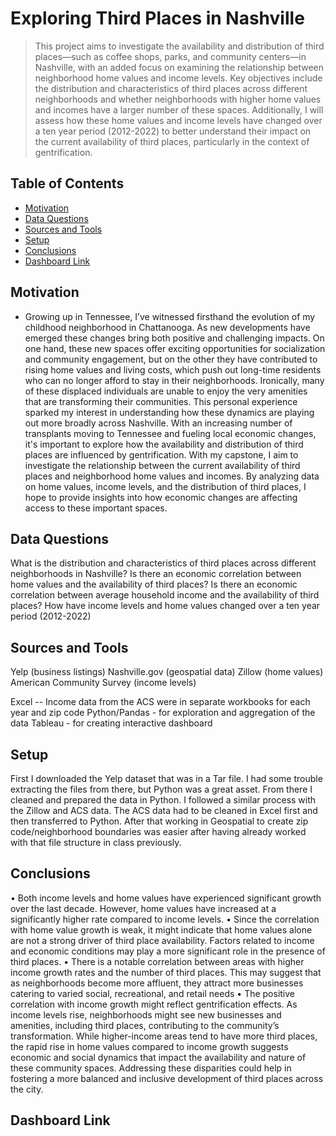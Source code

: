# Exploring Third Places in Nashville
> This project aims to investigate the availability and distribution of third places—such as coffee shops, parks, and community centers—in Nashville, with an added focus on examining the relationship between neighborhood home values and income levels. Key objectives include the distribution and characteristics of third places across different neighborhoods and whether neighborhoods with higher home values and incomes have a larger number of these spaces. Additionally, I will assess how these home values and income levels have changed over a ten year period (2012-2022) to better understand their impact on the current availability of third places, particularly in the context of gentrification.

## Table of Contents
* [Motivation](#motivation)
* [Data Questions](#data-questions)
* [Sources and Tools](#technologies)
* [Setup](#setup)
* [Conclusions](#conclusions)
* [Dashboard Link](#dashboard-link)



## Motivation
- Growing up in Tennessee, I’ve witnessed firsthand the evolution of my childhood neighborhood in Chattanooga. As new developments have emerged these changes bring both positive and challenging impacts. On one hand, these new spaces offer exciting opportunities for socialization and community engagement, but on the other they have contributed to rising home values and living costs, which push out long-time residents who can no longer afford to stay in their neighborhoods. Ironically, many of these displaced individuals are unable to enjoy the very amenities that are transforming their communities. 
This personal experience sparked my interest in understanding how these dynamics are playing out more broadly across Nashville. With an increasing number of transplants moving to Tennessee and fueling local economic changes, it's important to explore how the availability and distribution of third places are influenced by gentrification. With my capstone, I aim to investigate the relationship between the current availability of third places and neighborhood home values and incomes. By analyzing data on home values, income levels, and the distribution of third places, I hope to provide insights into how economic changes are affecting access to these important spaces.


## Data Questions
What is the distribution and characteristics of third places across different neighborhoods in Nashville?
Is there an economic correlation between home values and the availability of third places?
Is there an economic correlation between average household income and the availability of third places?
How have income levels and home values changed over a ten year period (2012-2022)


## Sources and Tools
Yelp (business listings)
Nashville.gov (geospatial data)
Zillow (home values)  
American Community Survey (income levels)


Excel -- Income data from the ACS were in separate workbooks for each year and zip code 
Python/Pandas - for exploration and aggregation of the data
Tableau - for creating interactive dashboard


## Setup
First I downloaded the Yelp dataset that was in a Tar file. I had some trouble extracting the files from there, but Python was a great asset. From there I cleaned and prepared the data in Python. I followed a similar process with the Zillow and ACS data. The ACS data had to be cleaned in Excel first and then transferred to Python. After that working in Geospatial to create zip code/neighborhood boundaries was easier after having already worked with that file structure in class previously.


## Conclusions
• Both income levels and home values have experienced significant growth over the last decade. However, home values have increased at a significantly higher rate compared to income levels.
• Since the correlation with home value growth is weak, it might indicate that home values alone are not a strong driver of third place availability. Factors related to income and economic conditions may play a more significant role in the presence of third places.
• There is a notable correlation between areas with higher income growth rates and the number of third places. This may suggest that as neighborhoods become more affluent, they attract more businesses catering to varied social, recreational, and retail needs
• The positive correlation with income growth might reflect gentrification effects. As income levels rise, neighborhoods might see new businesses and amenities, including third places, contributing to the community’s transformation.
While higher-income areas tend to have more third places, the rapid rise in home values compared to income growth suggests economic and social dynamics that impact the availability and nature of these community spaces. Addressing these disparities could help in fostering a more balanced and inclusive development of third places across the city.


## Dashboard Link



